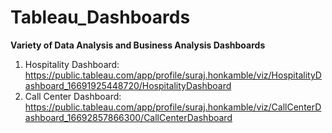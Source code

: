 # Tableau_Dashboards
**Variety of Data Analysis and Business Analysis Dashboards**

1. Hospitality Dashboard: https://public.tableau.com/app/profile/suraj.honkamble/viz/HospitalityDashboard_16691925448720/HospitalityDashboard
2. Call Center Dashboard: https://public.tableau.com/app/profile/suraj.honkamble/viz/CallCenterDashboard_16692857866300/CallCenterDashboard
